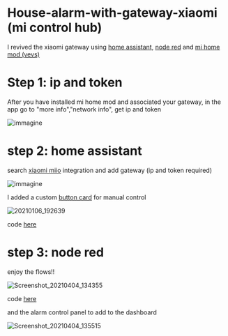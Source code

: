 # House-alarm-with-gateway-xiaomi (mi control hub)

I revived the xiaomi gateway using [home assistant](https://www.home-assistant.io/), [node red](https://nodered.org/) and [mi home mod (vevs)](https://pdalife.com/mi-home-android-a35796.html)

# Step 1:  ip and token

After you have installed mi home mod and associated your gateway, in the app go to "more info","network info",  get ip and token

![immagine](https://user-images.githubusercontent.com/68069659/103764747-57f65580-501c-11eb-9bde-b3d018505274.png)


# step 2: home assistant

search [xiaomi miio](https://www.home-assistant.io/integrations/xiaomi_miio) integration and add gateway (ip and token required)

![immagine](https://user-images.githubusercontent.com/68069659/103765717-f1723700-501d-11eb-9310-da08a19dd987.png)

I added a custom [button card](https://github.com/custom-cards/button-card) for manual control

![20210106_192639](https://user-images.githubusercontent.com/68069659/103807306-83963180-5056-11eb-84e3-81a0186a2bb7.gif)

code [here](https://github.com/william89731/House-alarm-with-gatexay-xiaomi/blob/main/button%20card%20alarm.txt)



# step 3: node red

 enjoy the flows!!

![Screenshot_20210404_134355](https://user-images.githubusercontent.com/68069659/113507631-02164880-954c-11eb-9227-6ff1848e01c3.png)

code [here](https://github.com/william89731/House-alarm-with-gatexay-xiaomi/blob/main/flows%20alarm.txt)

and the alarm control panel to add to the dashboard

![Screenshot_20210404_135515](https://user-images.githubusercontent.com/68069659/113507908-70a7d600-954d-11eb-8c91-284d689fa079.png)
















